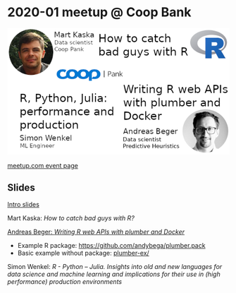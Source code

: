 2020-01 meetup @ Coop Bank
==========================

![Flyer](img/flyer.png)

[meetup.com event
page](https://www.meetup.com/r-tallinn/events/267579910/)

## Slides

[Intro slides](https://r-tallinn.github.io/2020-01-coop-pank/intro-slides/index.html)

Mart Kaska: *How to catch bad guys with R?*

[Andreas Beger: *Writing R web APIs with plumber and Docker*](https://r-tallinn.github.io/2020-01-coop-pank/plumber-docker)

- Example R package: https://github.com/andybega/plumber.pack
- Basic example without package: [plumber-ex/](plumber-ex/)

Simon Wenkel: *R - Python – Julia. Insights into old and new languages for data science and machine learning and implications for their use in (high performance) production environments*


